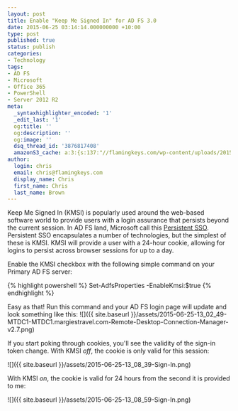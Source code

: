 ```yaml
---
layout: post
title: Enable "Keep Me Signed In" for AD FS 3.0
date: 2015-06-25 03:14:14.000000000 +10:00
type: post
published: true
status: publish
categories:
- Technology
tags:
- AD FS
- Microsoft
- Office 365
- PowerShell
- Server 2012 R2
meta:
  _syntaxhighlighter_encoded: '1'
  _edit_last: '1'
  og:title: ''
  og:description: ''
  og:image: ''
  dsq_thread_id: '3876817408'
  amazonS3_cache: a:3:{s:137:"//flamingkeys.com/wp-content/uploads/2015/06/2015-06-25-13_02_49-MTDC1-MTDC1.margiestravel.com-Remote-Desktop-Connection-Manager-v2.7.png";i:1017;s:76:"//flamingkeys.com/wp-content/uploads/2015/06/2015-06-25-13_08_39-Sign-In.png";i:1018;s:76:"//flamingkeys.com/wp-content/uploads/2015/06/2015-06-25-13_08_59-Sign-In.png";i:1019;}
author:
  login: chris
  email: chris@flamingkeys.com
  display_name: Chris
  first_name: Chris
  last_name: Brown
---
```

Keep Me Signed In (KMSI) is popularly used around the web-based software world to provide users with a login assurance that persists beyond the current session. In AD FS land, Microsoft call this [Persistent SSO](https://technet.microsoft.com/en-us/library/mt148493.aspx). Persistent SSO encapsulates a number of technologies, but the simplest of these is KMSI. KMSI will provide a user with a 24-hour cookie, allowing for logins to persist across browser sessions for up to a day.

Enable the KMSI checkbox with the following simple command on your Primary AD FS server:

{% highlight powershell %}
Set-AdfsProperties -EnableKmsi:$true
{% endhighlight %}

Easy as that! Run this command and your AD FS login page will update and look something like this:
![]({{ site.baseurl }}/assets/2015-06-25-13_02_49-MTDC1-MTDC1.margiestravel.com-Remote-Desktop-Connection-Manager-v2.7.png)

If you start poking through cookies, you'll see the validity of the sign-in token change. With KMSI *off*, the cookie is only valid for this session:

![]({{ site.baseurl }}/assets/2015-06-25-13_08_39-Sign-In.png)

With KMSI *on*, the cookie is valid for 24 hours from the second it is provided to me:

![]({{ site.baseurl }}/assets/2015-06-25-13_08_59-Sign-In.png)
